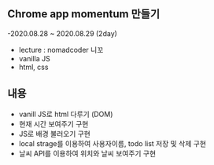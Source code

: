 ## Chrome app momentum 만들기
-2020.08.28 ~ 2020.08.29 (2day)
- lecture : nomadcoder 니꼬
- vanilla JS
- html, css

## 내용
- vanill JS로 html 다루기 (DOM)
- 현재 시간 보여주기 구현
- JS로 배경 불러오기 구현
- local strage를 이용하여 사용자이름, todo list 저장 및 삭제 구현
- 날씨 API를 이용하여 위치와 날씨 보여주기 구현
